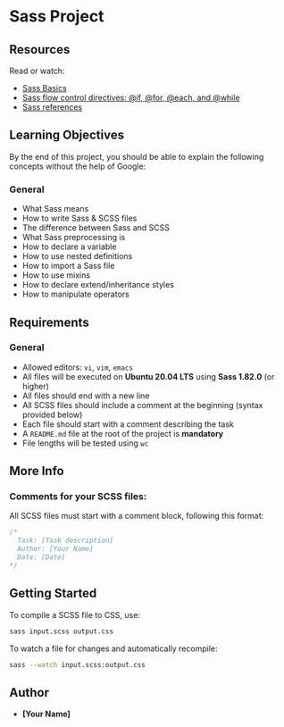 # Sass Project

## Resources
Read or watch:
- [Sass Basics](https://sass-lang.com/guide)
- [Sass flow control directives: @if, @for, @each, and @while](https://sass-lang.com/documentation/at-rules/control)
- [Sass references](https://sass-lang.com/documentation)

## Learning Objectives
By the end of this project, you should be able to explain the following concepts without the help of Google:

### General
- What Sass means
- How to write Sass & SCSS files
- The difference between Sass and SCSS
- What Sass preprocessing is
- How to declare a variable
- How to use nested definitions
- How to import a Sass file
- How to use mixins
- How to declare extend/inheritance styles
- How to manipulate operators

## Requirements
### General
- Allowed editors: `vi`, `vim`, `emacs`
- All files will be executed on **Ubuntu 20.04 LTS** using **Sass 1.82.0** (or higher)
- All files should end with a new line
- All SCSS files should include a comment at the beginning (syntax provided below)
- Each file should start with a comment describing the task
- A `README.md` file at the root of the project is **mandatory**
- File lengths will be tested using `wc`

## More Info
### Comments for your SCSS files:
All SCSS files must start with a comment block, following this format:

```scss
/*
  Task: [Task description]
  Author: [Your Name]
  Date: [Date]
*/
```

## Getting Started
To compile a SCSS file to CSS, use:

```sh
sass input.scss output.css
```

To watch a file for changes and automatically recompile:

```sh
sass --watch input.scss:output.css
```

## Author
- **[Your Name]**
